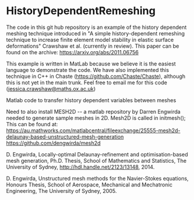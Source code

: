 # HistoryDependentRemeshing

The code in this git hub repository is an example of the  history dependent meshing technique introduced in "A simple history-dependent remeshing technique to increase finite element model stability in elastic surface deformations" Crawshaw et al. (currently in review). This paper can be found on the archive: https://arxiv.org/abs/2011.06756

This example is written in MatLab because we believe it is the easiest language to demonstrate the code. We have also implemented this technique in C++ in Chaste (https://github.com/Chaste/Chaste), although this is not yet in the main trunk. Feel free to email me for this code (jessica.crawshaw@maths.ox.ac.uk)

Matlab code to transfer history dependent variables between meshes

Need to also install MESH2D --  a matlab repository by  Darren Engwirda needed to generate sample meshes in 2D. 
Mesh2D is called in initmesh();
This can be found at:
https://au.mathworks.com/matlabcentral/fileexchange/25555-mesh2d-delaunay-based-unstructured-mesh-generation
https://github.com/dengwirda/mesh2d


D. Engwirda, Locally-optimal Delaunay-refinement and optimisation-based mesh generation, Ph.D. Thesis, School of Mathematics and Statistics, The University of Sydney, http://hdl.handle.net/2123/13148, 2014.

D. Engwirda, Unstructured mesh methods for the Navier-Stokes equations, Honours Thesis, School of Aerospace, Mechanical and Mechatronic Engineering, The University of Sydney, 2005.
